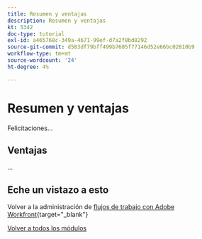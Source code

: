 ```yaml
---
title: Resumen y ventajas
description: Resumen y ventajas
kt: 5342
doc-type: tutorial
exl-id: a465768c-349a-4671-99ef-d7a2f8bd8292
source-git-commit: d583df79bff499b7605f77146d52e66bc02810b9
workflow-type: tm+mt
source-wordcount: '24'
ht-degree: 4%

---
```


# Resumen y ventajas

Felicitaciones...

## Ventajas

...

## Eche un vistazo a esto

Volver a la administración de [flujos de trabajo con Adobe Workfront](./workfront.md){target="_blank"}

[Volver a todos los módulos](../../../overview.md)
